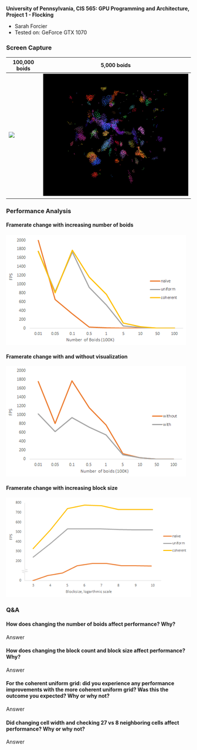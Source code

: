 **University of Pennsylvania, CIS 565: GPU Programming and Architecture,
Project 1 - Flocking**

* Sarah Forcier
* Tested on: GeForce GTX 1070

### Screen Capture

| 100,000 boids | 5,000 boids | 
| ------------- | ----------- |
| ![](flocking.gif) | ![](flocking1.gif) |

### Performance Analysis

#### Framerate change with increasing number of boids
![](typecomparison.png)

#### Framerate change with and without visualization
![](visualization.png)

#### Framerate change with increasing block size
![](blocksize.png)

### Q&A

#### How does changing the number of boids affect performance? Why?
Answer
#### How does changing the block count and block size affect performance? Why?
Answer
#### For the coherent uniform grid: did you experience any performance improvements with the more coherent uniform grid? Was this the outcome you expected? Why or why not?
Answer
#### Did changing cell width and checking 27 vs 8 neighboring cells affect performance? Why or why not?
Answer